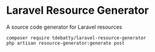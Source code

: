 # Laravel Resource Generator

A source code generator for Laravel resources

```
composer require tdebatty/laravel-resource-generator
php artisan resource-generator:generate post
```
